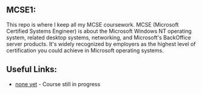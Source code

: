 MCSE1:
---
This repo is where I keep all my MCSE coursework. MCSE (Microsoft Certified Systems Engineer) is about the Microsoft Windows NT operating system, related desktop systems, networking, and Microsoft's BackOffice server products. It's widely recognized by employers as the highest level of certification you could achieve in Microsoft operating systems.


Useful Links:
---
* [none yet](#) - Course still in progress